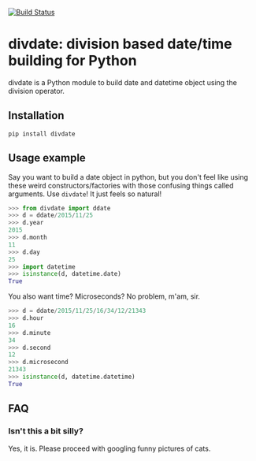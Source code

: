 
[![Build Status](https://travis-ci.org/soxofaan/divdate.svg?branch=master)](https://travis-ci.org/soxofaan/divdate)

# divdate: division based date/time building for Python

divdate is a Python module to build date and datetime object using the division operator.

## Installation

```
pip install divdate
```

## Usage example

Say you want to build a date object in python,
but you don't feel like using these weird constructors/factories with those confusing things called arguments.
Use `divdate`! It just feels so natural!

```python
>>> from divdate import ddate
>>> d = ddate/2015/11/25
>>> d.year
2015
>>> d.month
11
>>> d.day
25
>>> import datetime
>>> isinstance(d, datetime.date)
True
```

You also want time? Microseconds? No problem, m'am, sir.

```python
>>> d = ddate/2015/11/25/16/34/12/21343
>>> d.hour
16
>>> d.minute
34
>>> d.second
12
>>> d.microsecond
21343
>>> isinstance(d, datetime.datetime)
True
```

## FAQ

### Isn't this a bit silly?

Yes, it is. Please proceed with googling funny pictures of cats.


